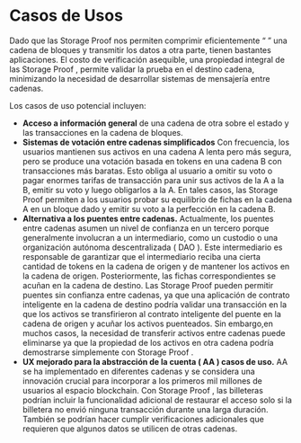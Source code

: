 # Casos de Usos
Dado que las Storage Proof  nos permiten comprimir eficientemente “ ” una cadena de bloques y transmitir los datos a otra parte, tienen bastantes aplicaciones. El costo de verificación asequible, una propiedad integral de las Storage Proof , permite validar la prueba en el destino cadena, minimizando la necesidad de desarrollar sistemas de mensajería entre cadenas.

Los casos de uso potencial incluyen:

* **Acceso a información general** de una cadena de otra sobre el estado y las transacciones en la cadena de bloques.
* **Sistemas de votación entre cadenas simplificados** Con frecuencia, los usuarios mantienen sus activos en una cadena A lenta pero más segura, pero se produce una votación basada en tokens en una cadena B con transacciones más baratas. Esto obliga al usuario a omitir su voto o pagar enormes tarifas de transacción para unir sus activos de la A a la B, emitir su voto y luego obligarlos a la A. En tales casos, las Storage Proof  permiten a los usuarios probar su equilibrio de fichas en la cadena A en un bloque dado y emitir su voto a la perfección en la cadena B.
* **Alternativa a los puentes entre cadenas.** Actualmente, los puentes entre cadenas asumen un nivel de confianza en un tercero porque generalmente involucran a un intermediario, como un custodio o una organización autónoma descentralizada ( DAO ). Este intermediario es responsable de garantizar que el intermediario reciba una cierta cantidad de tokens en la cadena de origen y de mantener los activos en la cadena de origen. Posteriormente, las fichas correspondientes se acuñan en la cadena de destino. Las Storage Proof  pueden permitir puentes sin confianza entre cadenas, ya que una aplicación de contrato inteligente en la cadena de destino podría validar una transacción en la que los activos se transfirieron al contrato inteligente del puente en la cadena de origen y acuñar los activos puenteados. Sin embargo,en muchos casos, la necesidad de transferir activos entre cadenas puede eliminarse ya que la propiedad de los activos en otra cadena podría demostrarse simplemente con Storage Proof .
* **UX mejorado para la abstracción de la cuenta ( AA ) casos de uso.** AA se ha implementado en diferentes cadenas y se considera una innovación crucial para incorporar a los primeros mil millones de usuarios al espacio blockchain. Con Storage Proof , las billeteras podrían incluir la funcionalidad adicional de restaurar el acceso solo si la billetera no envió ninguna transacción durante una larga duración. También se podrían hacer cumplir verificaciones adicionales que requieren que algunos datos se utilicen de otras cadenas.
